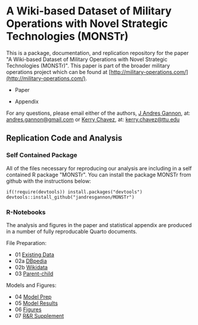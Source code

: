 
# A Wiki-based Dataset of Military Operations with Novel Strategic Technologies (MONSTr)

<!-- badges: start -->
<!-- badges: end -->

This is a package, documentation, and replication repository for the paper "A Wiki-based Dataset of Military Operations with Novel Strategic Technologies (MONSTr)". This paper is part of the broader military operations project which can be found at [http://military-operations.com/](http://military-operations.com/).

* Paper

* Appendix

For any questions, please email either of the authors, [J Andres Gannon](https://jandresgannon.com/), at: [andres.gannon@gmail.com](mailto:andres.gannon@gmail.com) or [Kerry Chavez](https://kerrychavez.us/), at: [kerry.chavez@ttu.edu](mailto:kerry.chavez@ttu.edu)

## Replication Code and Analysis

### Self Contained Package

All of the files necessary for reproducing our analysis are including in a self contained R package "MONSTr". You can install the package MONSTr from github with the instructions below:

```{r gh-installation, eval = FALSE}
if(!require(devtools)) install.packages("devtools")
devtools::install_github("jandresgannon/MONSTr")
```

### R-Notebooks

The analysis and figures in the paper and statistical appendix are produced in a number of fully reproducable Quarto documents.

File Preparation:

* 01 [Existing Data](https://github.com/jandresgannon/MONSTr/blob/main/docs/01_DataPrep_ExistingData.qmd)
* 02a [DBpedia](https://github.com/jandresgannon/MONSTr/blob/main/docs/02a_DataPrep_Wiki-DBpedia.qmd)
* 02b [Wikidata](https://github.com/jandresgannon/MONSTr/blob/main/docs/02b_DataPrep_Wiki-wikidata.qmd)
* 03 [Parent-child](https://github.com/jandresgannon/MONSTr/blob/main/docs/03_DataPrep_ParentChild.qmd)

Models and Figures:

* 04 [Model Prep](https://github.com/jandresgannon/MONSTr/blob/main/docs/04_Model_Prep.qmd)
* 05 [Model Results](https://github.com/jandresgannon/MONSTr/blob/main/docs/05_Model_Results.qmd)
* 06 [Figures](https://github.com/jandresgannon/MONSTr/blob/main/docs/06_Figures.qmd)
* 07 [R&R Supplement](https://github.com/jandresgannon/MONSTr/blob/main/docs/07_Supp_RandR.qmd)
